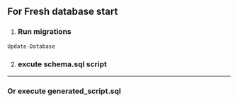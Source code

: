 ## For Fresh database start
1) ### Run migrations

```bash
Update-Database
```

2) ### excute schema.sql script
-------------------------------------------------------------------
### Or execute generated_script.sql
